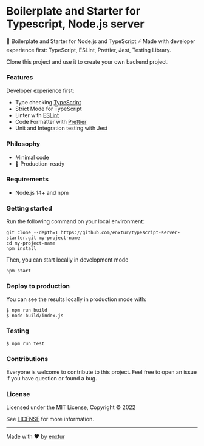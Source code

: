 # Boilerplate and Starter for Typescript, Node.js server

🚀 Boilerplate and Starter for Node.js and TypeScript ⚡️ Made with developer experience first: TypeScript, ESLint, Prettier, Jest, Testing Library.

Clone this project and use it to create your own backend project.

### Features

Developer experience first:

- Type checking [TypeScript](https://www.typescriptlang.org)
- Strict Mode for TypeScript
- Linter with [ESLint](https://eslint.org)
- Code Formatter with [Prettier](https://prettier.io)
- Unit and Integration testing with Jest

### Philosophy

- Minimal code
- 🚀 Production-ready

### Requirements

- Node.js 14+ and npm

### Getting started

Run the following command on your local environment:

```shell
git clone --depth=1 https://github.com/enxtur/typescript-server-starter.git my-project-name
cd my-project-name
npm install
```

Then, you can start locally in development mode

```shell
npm start
```
### Deploy to production

You can see the results locally in production mode with:

```shell
$ npm run build
$ node build/index.js
```

### Testing

```shell
$ npm run test
```
### Contributions

Everyone is welcome to contribute to this project. Feel free to open an issue if you have question or found a bug.

### License

Licensed under the MIT License, Copyright © 2022

See [LICENSE](LICENSE) for more information.

---

Made with ♥ by [enxtur](https://github.com/enxtur)